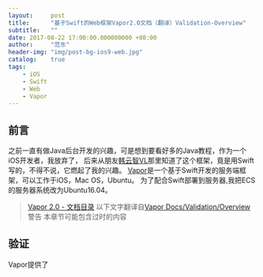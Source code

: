 ```yaml
---
layout:     post
title:      "基于Swift的Web框架Vapor2.0文档（翻译）Validation-Overview"
subtitle:   ""
date: 2017-08-22 17:00:00.000000000 +08:00
author:     "范东"
header-img: "img/post-bg-ios9-web.jpg"
catalog:    true
tags:
    - iOS
    - Swift
    - Web
    - Vapor
---
```

## 前言
之前一直有做Java后台开发的兴趣，可是想到要看好多的Java教程，作为一个iOS开发者，我放弃了，
后来从朋友[韩云智VL](http://www.jianshu.com/u/92f7630a351b)那里知道了这个框架，竟是用Swift写的，不得不说，它燃起了我的兴趣。
[Vapor](http://vapor.codes)是一个基于Swift开发的服务端框架，可以工作于iOS，Mac OS，Ubuntu。
为了配合Swift部署到服务器,我把ECS的服务器系统改为Ubuntu16.04。
> [Vapor 2.0 - 文档目录](https://github.com/fandongtongxue/VaporDoc/blob/master/README.md)
> 以下文字翻译自[Vapor Docs/Validation/Overview](https://docs.vapor.codes/2.0/validation/overview/)
>警告
>本章节可能包含过时的内容

## 验证
Vapor提供了
